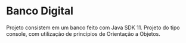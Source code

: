 # Banco  Digital  

Projeto consistem em um banco feito com Java SDK 11. Projeto do tipo console, com utilização de princípios de Orientação a Objetos.